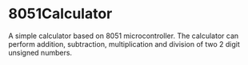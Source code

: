 # 8051Calculator
A simple calculator based on 8051 microcontroller. The calculator can perform addition, subtraction, multiplication and division of two 2 digit unsigned numbers. 
